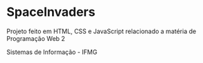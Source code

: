 # SpaceInvaders

<p>Projeto feito em HTML, CSS e JavaScript relacionado a matéria de Programação Web 2</p>
<p>Sistemas de Informação - IFMG</p>
